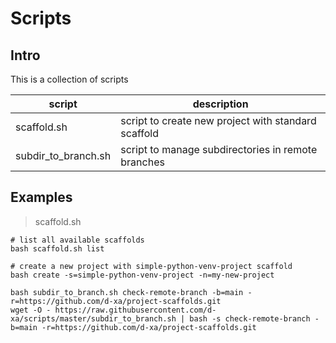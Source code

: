# Scripts


## Intro
This is a collection of scripts

| script | description |
| --- | --- |
| scaffold.sh | script to create new project with standard scaffold |
| subdir_to_branch.sh | script to manage subdirectories in remote branches |


## Examples

> scaffold.sh
```
# list all available scaffolds
bash scaffold.sh list

# create a new project with simple-python-venv-project scaffold
bash create -s=simple-python-venv-project -n=my-new-project
```



```
bash subdir_to_branch.sh check-remote-branch -b=main -r=https://github.com/d-xa/project-scaffolds.git
wget -O - https://raw.githubusercontent.com/d-xa/scripts/master/subdir_to_branch.sh | bash -s check-remote-branch -b=main -r=https://github.com/d-xa/project-scaffolds.git
```